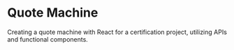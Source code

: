 # Quote Machine
Creating a quote machine with React for a certification project, utilizing APIs and functional components.
